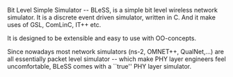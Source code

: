 Bit Level Simple Simulator -- BLeSS, is a simple bit level wireless network simulator. It is a discrete event driven simulator, written in C. And it make uses of GSL, ComLinC, IT++ etc.

It is designed to be extensible and easy to use with OO-concepts.

Since nowadays most network simulators (ns-2, OMNET++, QualNet,...) are all essentially packet level simulator -- which make PHY layer engineers feel uncomfortable, BLeSS comes with a ``true'' PHY layer simulator.